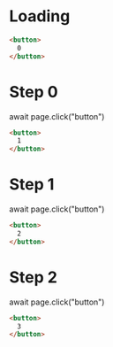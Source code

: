 # Loading

```html
<button>
  0
</button>
```

# Step 0
await page.click("button")

```html
<button>
  1
</button>
```

# Step 1
await page.click("button")

```html
<button>
  2
</button>
```

# Step 2
await page.click("button")

```html
<button>
  3
</button>
```

